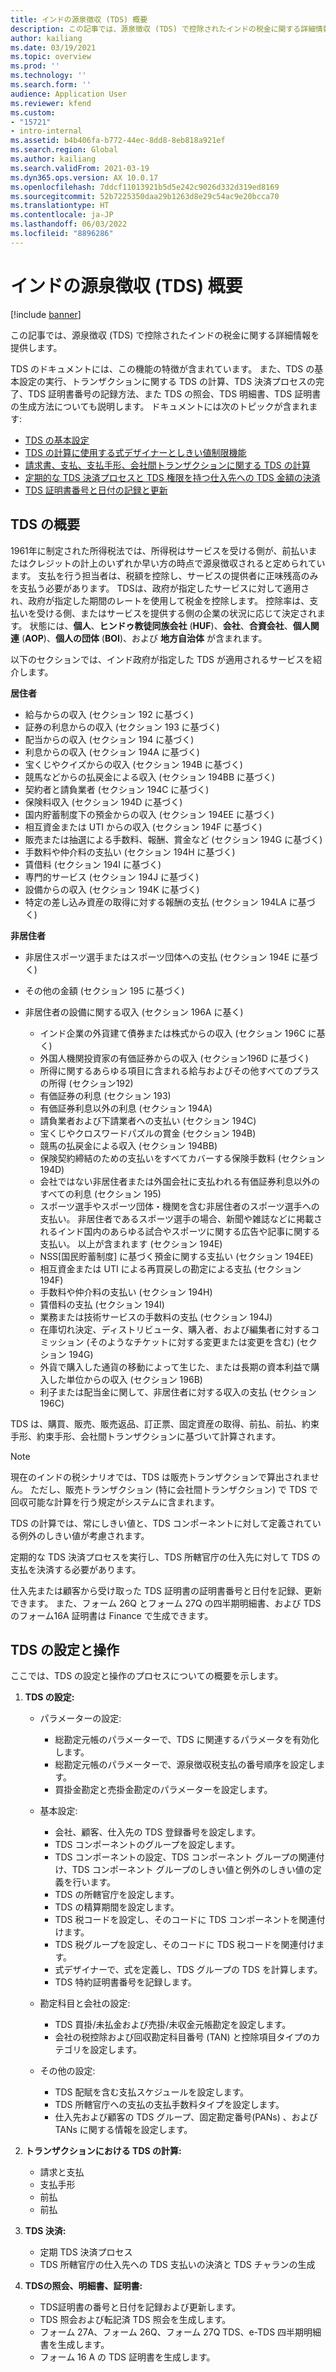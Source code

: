 ```yaml
---
title: インドの源泉徴収 (TDS) 概要
description: この記事では、源泉徴収 (TDS) で控除されたインドの税金に関する詳細情報を提供します。 TDS のドキュメントには、この機能の特徴が含まれています。
author: kailiang
ms.date: 03/19/2021
ms.topic: overview
ms.prod: ''
ms.technology: ''
ms.search.form: ''
audience: Application User
ms.reviewer: kfend
ms.custom:
- "15721"
- intro-internal
ms.assetid: b4b406fa-b772-44ec-8dd8-8eb818a921ef
ms.search.region: Global
ms.author: kailiang
ms.search.validFrom: 2021-03-19
ms.dyn365.ops.version: AX 10.0.17
ms.openlocfilehash: 7ddcf11013921b5d5e242c9026d332d319ed8169
ms.sourcegitcommit: 52b7225350daa29b1263d8e29c54ac9e20bcca70
ms.translationtype: HT
ms.contentlocale: ja-JP
ms.lasthandoff: 06/03/2022
ms.locfileid: "8896286"
---
```

# <a name="indian-tax-deducted-at-source-tds-overview"></a>インドの源泉徴収 (TDS) 概要

[!include [banner](../includes/banner.md)]

この記事では、源泉徴収 (TDS) で控除されたインドの税金に関する詳細情報を提供します。

TDS のドキュメントには、この機能の特徴が含まれています。 また、TDS の基本設定の実行、トランザクションに関する TDS の計算、TDS 決済プロセスの完了、TDS 証明書番号の記録方法、また TDS の照会、TDS 明細書、TDS 証明書の生成方法についても説明します。 ドキュメントには次のトピックが含まれます:

- [TDS の基本設定](apac-ind-TDS-TDS-ledger-accounts-setup.md)
- [TDS の計算に使用する式デザイナーとしきい値制限機能](apac-ind-TDS-Formula-designer.md)
- [請求書、支払、支払手形、会社間トランザクションに関する TDS の計算](apac-ind-TDS-Calculate-TDS-on-invoices-using-journals.md)
- [定期的な TDS 決済プロセスと TDS 権限を持つ仕入先への TDS 金額の決済](apac-ind-TDS-Run-the-periodic-TDS-settlement-process.md)
- [TDS 証明書番号と日付の記録と更新](apac-ind-TDS-Record-TDS-concession-certificate-numbers.md)

## <a name="introduction-to-tds"></a>TDS の概要

1961年に制定された所得税法では、所得税はサービスを受ける側が、前払いまたはクレジットの計上のいずれか早い方の時点で源泉徴収されると定められています。 支払を行う担当者は、税額を控除し、サービスの提供者に正味残高のみを支払う必要があります。 TDSは、政府が指定したサービスに対して適用され、政府が指定した期間のレートを使用して税金を控除します。 控除率は、支払いを受ける側、またはサービスを提供する側の企業の状況に応じて決定されます。 状態には、**個人**、**ヒンドゥ教徒同族会社** (**HUF**)、**会社**、**合資会社**、**個人関連** (**AOP**)、**個人の団体** (**BOI**)、および **地方自治体** が含まれます。

以下のセクションでは、インド政府が指定した TDS が適用されるサービスを紹介します。

**居住者**

- 給与からの収入 (セクション 192 に基づく)
- 証券の利息からの収入 (セクション 193 に基づく)
- 配当からの収入 (セクション 194 に基づく)
- 利息からの収入 (セクション 194A に基づく)
- 宝くじやクイズからの収入 (セクション 194B に基づく)
- 競馬などからの払戻金による収入 (セクション 194BB に基づく)
- 契約者と請負業者 (セクション 194C に基づく)
- 保険料収入 (セクション 194D に基づく)
- 国内貯蓄制度下の預金からの収入 (セクション 194EE に基づく)
- 相互資金または UTI からの収入 (セクション 194F に基づく)
- 販売または抽選による手数料、報酬、賞金など (セクション 194G に基づく)
- 手数料や仲介料の支払い (セクション 194H に基づく)
- 賃借料 (セクション 194I に基づく)
- 専門的サービス (セクション 194J に基づく)
- 設備からの収入 (セクション 194K に基づく)
- 特定の差し込み資産の取得に対する報酬の支払 (セクション 194LA に基づく)

**非居住者**

- 非居住スポーツ選手またはスポーツ団体への支払 (セクション 194E に基づく)
- その他の金額 (セクション 195 に基づく)
- 非居住者の設備に関する収入 (セクション 196A に基く)

    - インド企業の外貨建て債券または株式からの収入 (セクション 196C に基く)
    - 外国人機関投資家の有価証券からの収入 (セクション196D に基づく)
    - 所得に関するあらゆる項目に含まれる給与およびその他すべてのプラスの所得 (セクション192)
    - 有価証券の利息 (セクション 193)
    - 有価証券利息以外の利息 (セクション 194A)
    - 請負業者および下請業者への支払い (セクション 194C)
    - 宝くじやクロスワードパズルの賞金 (セクション 194B)
    - 競馬の払戻金による収入 (セクション 194BB)
    - 保険契約締結のための支払いをすべてカバーする保険手数料 (セクション 194D)
    - 会社ではない非居住者または外国会社に支払われる有価証券利息以外のすべての利息 (セクション 195)
    - スポーツ選手やスポーツ団体・機関を含む非居住者のスポーツ選手への支払い。 非居住者であるスポーツ選手の場合、新聞や雑誌などに掲載されるインド国内のあらゆる試合やスポーツに関する広告や記事に関する支払い。 以上が含まれます (セクション 194E)
    - NSS\[国民貯蓄制度\] に基づく預金に関する支払い (セクション 194EE)
    - 相互資金または UTI による再買戻しの勘定による支払 (セクション 194F)
    - 手数料や仲介料の支払い (セクション 194H)
    - 賃借料の支払 (セクション 194I)
    - 業務または技術サービスの手数料の支払 (セクション 194J)
    - 在庫切れ決定、ディストリビュータ、購入者、および編集者に対するコミッション (そのようなチケットに対する変更または変更を含む) (セクション 194G)
    - 外貨で購入した通貨の移動によって生じた、または長期の資本利益で購入した単位からの収入 (セクション 196B)
    - 利子または配当金に関して、非居住者に対する収入の支払 (セクション 196C)

TDS は、購買、販売、販売返品、訂正票、固定資産の取得、前払、前払、約束手形、約束手形、会社間トランザクションに基づいて計算されます。

> [!NOTE]
> 現在のインドの税シナリオでは、TDS は販売トランザクションで算出されません。 ただし、販売トランザクション (特に会社間トランザクション) で TDS で回収可能な計算を行う規定がシステムに含まれます。

TDS の計算では、常にしきい値と、TDS コンポーネントに対して定義されている例外のしきい値が考慮されます。

定期的な TDS 決済プロセスを実行し、TDS 所轄官庁の仕入先に対して TDS の支払を決済する必要があります。

仕入先または顧客から受け取った TDS 証明書の証明書番号と日付を記録、更新できます。 また、フォーム 26Q とフォーム 27Q の四半期明細書、および TDS のフォーム16A 証明書は Finance で生成できます。

## <a name="setting-up-and-working-with-tds"></a>TDS の設定と操作

ここでは、TDS の設定と操作のプロセスについての概要を示します。

1. **TDS の設定:**

    - パラメーターの設定:

        - 総勘定元帳のパラメーターで、TDS に関連するパラメータを有効化します。
        - 総勘定元帳のパラメーターで、源泉徴収税支払の番号順序を設定します。
        - 買掛金勘定と売掛金勘定のパラメーターを設定します。

    - 基本設定:

        - 会社、顧客、仕入先の TDS 登録番号を設定します。
        - TDS コンポーネントのグループを設定します。
        - TDS コンポーネントの設定、TDS コンポーネント グループの関連付け、TDS コンポーネント グループのしきい値と例外のしきい値の定義を行います。
        - TDS の所轄官庁を設定します。
        - TDS の精算期間を設定します。
        - TDS 税コードを設定し、そのコードに TDS コンポーネントを関連付けます。
        - TDS 税グループを設定し、そのコードに TDS 税コードを関連付けます。
        - 式デザイナーで、式を定義し、TDS グループの TDS を計算します。
        - TDS 特約証明書番号を記録します。

    - 勘定科目と会社の設定:

        - TDS 買掛/未払金および売掛/未収金元帳勘定を設定します。
        - 会社の税控除および回収勘定科目番号 (TAN) と控除項目タイプのカテゴリを設定します。

    - その他の設定:

        - TDS 配賦を含む支払スケジュールを設定します。
        - TDS 所轄官庁への支払の支払手数料タイプを設定します。
        - 仕入先および顧客の TDS グループ、固定勘定番号(PANs) 、および TANs に関する情報を設定します。

2. **トランザクションにおける TDS の計算:**

    - 請求と支払
    - 支払手形
    - 前払
    - 前払

3. **TDS 決済:**

    - 定期 TDS 決済プロセス
    - TDS 所轄官庁の仕入先への TDS 支払いの決済と TDS チャランの生成

4. **TDSの照会、明細書、証明書:**

    - TDS証明書の番号と日付を記録および更新します。
    - TDS 照会および転記済 TDS 照会を生成します。
    - フォーム 27A、フォーム 26Q、フォーム 27Q TDS、e-TDS 四半期明細書を生成します。
    - フォーム 16 A の TDS 証明書を生成します。
